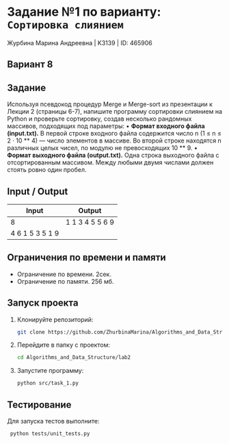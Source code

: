 # Задание №1 по варианту: `Сортировка слиянием`
Журбина Марина Андреевна | K3139 | ID: 465906

## Вариант 8

## Задание 
Используя псевдокод процедур Merge и Merge-sort из презентации к Лекции 2 (страницы 6-7), напишите программу сортировки слиянием  на Python и проверьте сортировку, создав несколько рандомных массивов, подходящих под параметры:
• **Формат входного файла (input.txt).** В первой строке входного файла содержится число n (1 ≤ n ≤ 2 · 10 ** 4) — число элементов в массиве. Во второй строке находятся n различных целых чисел, по модулю не превосходящих 10 ** 9.
• **Формат выходного файла (output.txt).** Одна строка выходного файла с отсортированным массивом. Между любыми двумя числами должен стоять ровно один пробел.

## Input / Output 

| Input    | Output |
|----------|----------|
| 8    | 1 1 3 4 5 5 6 9   |
| 4 6 1 5 3 5 1 9    |    |

## Ограничения по времени и памяти

- Ограничение по времени. 2сек.
- Ограничение по памяти. 256 мб.


## Запуск проекта
1. Клонируйте репозиторий:
   ```bash
   git clone https://github.com/ZhurbinaMarina/Algorithms_and_Data_Structure.git
   ```
2. Перейдите в папку с проектом:
   ```bash
   cd Algorithms_and_Data_Structure/lab2
   ```
3. Запустите программу:
   ```bash
   python src/task_1.py
   ```

## Тестирование
Для запуска тестов выполните:
```bash
 python tests/unit_tests.py
```